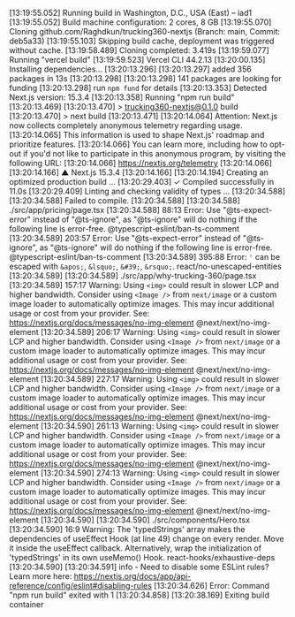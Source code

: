 [13:19:55.052] Running build in Washington, D.C., USA (East) – iad1
[13:19:55.052] Build machine configuration: 2 cores, 8 GB
[13:19:55.070] Cloning github.com/Raghdkun/trucking360-nextjs (Branch: main, Commit: deb5a33)
[13:19:55.103] Skipping build cache, deployment was triggered without cache.
[13:19:58.489] Cloning completed: 3.419s
[13:19:59.077] Running "vercel build"
[13:19:59.523] Vercel CLI 44.2.13
[13:20:00.135] Installing dependencies...
[13:20:13.296] 
[13:20:13.297] added 356 packages in 13s
[13:20:13.298] 
[13:20:13.298] 141 packages are looking for funding
[13:20:13.298]   run `npm fund` for details
[13:20:13.353] Detected Next.js version: 15.3.4
[13:20:13.358] Running "npm run build"
[13:20:13.469] 
[13:20:13.470] > trucking360-nextjs@0.1.0 build
[13:20:13.470] > next build
[13:20:13.471] 
[13:20:14.064] Attention: Next.js now collects completely anonymous telemetry regarding usage.
[13:20:14.065] This information is used to shape Next.js' roadmap and prioritize features.
[13:20:14.066] You can learn more, including how to opt-out if you'd not like to participate in this anonymous program, by visiting the following URL:
[13:20:14.066] https://nextjs.org/telemetry
[13:20:14.066] 
[13:20:14.166]    ▲ Next.js 15.3.4
[13:20:14.166] 
[13:20:14.194]    Creating an optimized production build ...
[13:20:29.403]  ✓ Compiled successfully in 11.0s
[13:20:29.409]    Linting and checking validity of types ...
[13:20:34.588] 
[13:20:34.588] Failed to compile.
[13:20:34.588] 
[13:20:34.588] ./src/app/pricing/page.tsx
[13:20:34.588] 88:13  Error: Use "@ts-expect-error" instead of "@ts-ignore", as "@ts-ignore" will do nothing if the following line is error-free.  @typescript-eslint/ban-ts-comment
[13:20:34.589] 203:57  Error: Use "@ts-expect-error" instead of "@ts-ignore", as "@ts-ignore" will do nothing if the following line is error-free.  @typescript-eslint/ban-ts-comment
[13:20:34.589] 395:88  Error: `'` can be escaped with `&apos;`, `&lsquo;`, `&#39;`, `&rsquo;`.  react/no-unescaped-entities
[13:20:34.589] 
[13:20:34.589] ./src/app/why-trucking-360/page.tsx
[13:20:34.589] 157:17  Warning: Using `<img>` could result in slower LCP and higher bandwidth. Consider using `<Image />` from `next/image` or a custom image loader to automatically optimize images. This may incur additional usage or cost from your provider. See: https://nextjs.org/docs/messages/no-img-element  @next/next/no-img-element
[13:20:34.589] 206:17  Warning: Using `<img>` could result in slower LCP and higher bandwidth. Consider using `<Image />` from `next/image` or a custom image loader to automatically optimize images. This may incur additional usage or cost from your provider. See: https://nextjs.org/docs/messages/no-img-element  @next/next/no-img-element
[13:20:34.589] 227:17  Warning: Using `<img>` could result in slower LCP and higher bandwidth. Consider using `<Image />` from `next/image` or a custom image loader to automatically optimize images. This may incur additional usage or cost from your provider. See: https://nextjs.org/docs/messages/no-img-element  @next/next/no-img-element
[13:20:34.590] 261:13  Warning: Using `<img>` could result in slower LCP and higher bandwidth. Consider using `<Image />` from `next/image` or a custom image loader to automatically optimize images. This may incur additional usage or cost from your provider. See: https://nextjs.org/docs/messages/no-img-element  @next/next/no-img-element
[13:20:34.590] 274:13  Warning: Using `<img>` could result in slower LCP and higher bandwidth. Consider using `<Image />` from `next/image` or a custom image loader to automatically optimize images. This may incur additional usage or cost from your provider. See: https://nextjs.org/docs/messages/no-img-element  @next/next/no-img-element
[13:20:34.590] 
[13:20:34.590] ./src/components/Hero.tsx
[13:20:34.590] 16:9  Warning: The 'typedStrings' array makes the dependencies of useEffect Hook (at line 49) change on every render. Move it inside the useEffect callback. Alternatively, wrap the initialization of 'typedStrings' in its own useMemo() Hook.  react-hooks/exhaustive-deps
[13:20:34.590] 
[13:20:34.591] info  - Need to disable some ESLint rules? Learn more here: https://nextjs.org/docs/app/api-reference/config/eslint#disabling-rules
[13:20:34.626] Error: Command "npm run build" exited with 1
[13:20:34.858] 
[13:20:38.169] Exiting build container